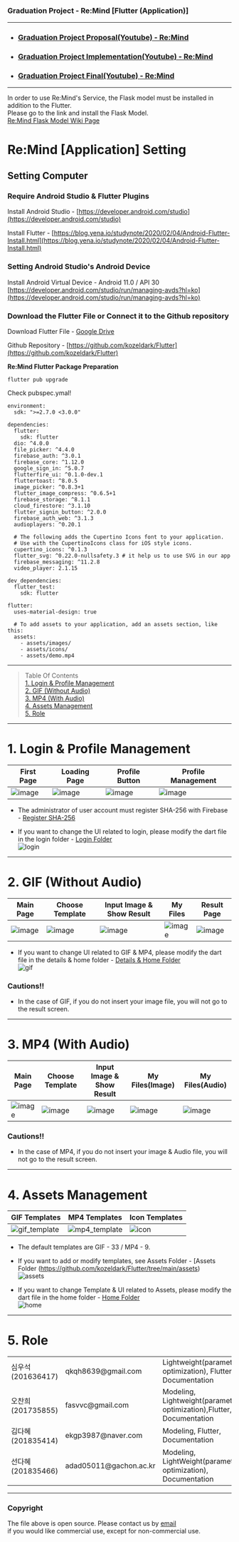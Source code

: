 ### Graduation Project - Re:Mind [Flutter (Application)]
***

* ### [Graduation Project Proposal(Youtube) - Re:Mind](https://youtu.be/V59beXzW11Y)
* ### [Graduation Project Implementation(Youtube) - Re:Mind](https://youtu.be/JECVPx8Vpys)
* ### [Graduation Project Final(Youtube) - Re:Mind]()

***
In order to use Re:Mind's Service, the Flask model must be installed in addition to the Flutter. <br>
Please go to the link and install the Flask Model. <br>
[Re:Mind Flask Model Wiki Page](https://github.com/dntjr41/Graduation_project/wiki)

# Re:Mind [Application] Setting

## Setting Computer

### Require Android Studio & Flutter Plugins

Install Android Studio - 
[https://developer.android.com/studio](https://developer.android.com/studio)

Install Flutter - 
[https://blog.yena.io/studynote/2020/02/04/Android-Flutter-Install.html](https://blog.yena.io/studynote/2020/02/04/Android-Flutter-Install.html)

### Setting Android Studio's Android Device

Install Android Virtual Device - Android 11.0 / API 30 <br>
[https://developer.android.com/studio/run/managing-avds?hl=ko](https://developer.android.com/studio/run/managing-avds?hl=ko)
<br>

### Download the Flutter File or Connect it to the Github repository
Download Flutter File - [Google Drive](https://drive.google.com/file/d/1Dj7MCE-Nvn-5uekgMbEt7PTasAuiyvjv/view?usp=sharing)

Github Repository - [https://github.com/kozeldark/Flutter](https://github.com/kozeldark/Flutter)


**Re:Mind Flutter Package Preparation**
```
flutter pub upgrade
```

Check pubspec.ymal!
```
environment:
  sdk: ">=2.7.0 <3.0.0"

dependencies:
  flutter:
    sdk: flutter
  dio: ^4.0.0
  file_picker: ^4.4.0
  firebase_auth: ^3.0.1
  firebase_core: ^1.12.0
  google_sign_in: ^5.0.7
  flutterfire_ui: ^0.1.0-dev.1
  fluttertoast: ^8.0.5
  image_picker: ^0.8.3+1
  flutter_image_compress: ^0.6.5+1
  firebase_storage: ^8.1.1
  cloud_firestore: ^3.1.10
  flutter_signin_button: ^2.0.0
  firebase_auth_web: ^3.1.3
  audioplayers: ^0.20.1

  # The following adds the Cupertino Icons font to your application.
  # Use with the CupertinoIcons class for iOS style icons.
  cupertino_icons: ^0.1.3
  flutter_svg: ^0.22.0-nullsafety.3 # it help us to use SVG in our app
  firebase_messaging: ^11.2.8
  video_player: 2.1.15

dev_dependencies:
  flutter_test:
    sdk: flutter

flutter:
  uses-material-design: true

  # To add assets to your application, add an assets section, like this:
  assets:
    - assets/images/
    - assets/icons/
    - assets/demo.mp4
```

***
> Table Of Contents <br>
> [1. Login & Profile Management](#1-login) <br>
> [2. GIF (Without Audio)](#2-gif) <br>
> [3. MP4 (With Audio)](#3-mp4) <br>
> [4. Assets Management](#4-assets) <br>
> [5. Role](#5-role) <br>

***
# 1. Login & Profile Management
| First Page | Loading Page | Profile Button | Profile Management |
| ---------- | ------------ | -------------- | ------------------ |
| ![image](https://user-images.githubusercontent.com/67234937/171089359-811f9891-7de9-487a-b48f-0541e759633b.png) | ![image](https://user-images.githubusercontent.com/67234937/171089374-8ba583f9-4fb0-4e9b-9c54-ee375567da90.png) | ![image](https://user-images.githubusercontent.com/67234937/171089573-6adf32b1-78ba-4209-b38c-5b4e07bb1239.png) | ![image](https://user-images.githubusercontent.com/67234937/171089588-4531a4ef-24ba-4ff9-bec6-2696129117c6.png) |

* The administrator of user account must register SHA-256 with Firebase - [Register SHA-256](https://geojun.tistory.com/61)

* If you want to change the UI related to login, please modify the dart file in the login folder - [Login Folder](https://github.com/kozeldark/Flutter/tree/main/lib/screens/login) <br> ![login](https://user-images.githubusercontent.com/67234937/171090333-0da723f8-bef5-45da-bf37-ff99bd058361.png)

***
# 2. GIF (Without Audio)
| Main Page | Choose Template | Input Image & Show Result | My Files | Result Page |
| --------- | --------------- | ------------------------- | -------- | ----------- |
| ![image](https://user-images.githubusercontent.com/67234937/171090793-9c5c750a-add7-4694-865a-4fa6f4c00cd8.png) | ![image](https://user-images.githubusercontent.com/67234937/171090783-5169eb6c-89e1-4e76-b4f8-d966bd9f9ca7.png) | ![image](https://user-images.githubusercontent.com/67234937/171090805-3ff6e299-15c4-41a2-a28d-926b475a4d6c.png) | ![image](https://user-images.githubusercontent.com/67234937/171090813-c76919d8-f4a0-4964-8533-5be67e2a2a87.png) | ![image](https://user-images.githubusercontent.com/67234937/171090826-3a12e5a8-76bd-403a-9b2b-1f98325b939f.png) |

* If you want to change UI related to GIF & MP4, please modify the dart file in the details & home folder - [Details & Home Folder](https://github.com/kozeldark/Flutter/tree/main/lib/screens) <br> ![gif](https://user-images.githubusercontent.com/67234937/171091407-a228222e-ee16-4cd4-a72c-7050c4cb6ace.png)

### Cautions!!
* In the case of GIF, if you do not insert your image file, you will not go to the result screen.

***
# 3. MP4 (With Audio)
| Main Page | Choose Template | Input Image & Show Result | My Files(Image) | My Files(Audio) |
| --------- | --------------- | ------------------------- | --------------- | --------------- |
| ![image](https://user-images.githubusercontent.com/67234937/171090975-74b8724f-597c-448c-9501-8313b35895c5.png) | ![image](https://user-images.githubusercontent.com/67234937/171093200-6b912b9f-151d-4d38-8f54-63946742b613.png) | ![image](https://user-images.githubusercontent.com/67234937/171091020-3015e4d6-0570-463f-8cc9-270234ed470d.png) | ![image](https://user-images.githubusercontent.com/67234937/171091033-cfbfd737-be48-4746-acf7-cf589a122db3.png) | ![image](https://user-images.githubusercontent.com/67234937/171091052-b6500513-5189-46c0-b70f-8f54f8752d93.png) | 

### Cautions!!
* In the case of MP4, if you do not insert your image & Audio file, you will not go to the result screen.

***
# 4. Assets Management
| GIF Templates | MP4 Templates | Icon Templates |
| ------------- | ------------- | -------------- |
| ![gif_template](https://user-images.githubusercontent.com/67234937/171092085-5db6c1ff-74d8-4775-901c-609dcdf8488f.png) | ![mp4_template](https://user-images.githubusercontent.com/67234937/171092094-bcb38839-e21f-4b54-ad67-cc40bd37bf04.png) | ![icon](https://user-images.githubusercontent.com/67234937/171092406-bd6760ca-457d-4b6d-8111-f761ee143e92.png) |

* The default templates are GIF - 33 / MP4 - 9.

* If you want to add or modify templates, see Assets Folder - [Assets Folder (https://github.com/kozeldark/Flutter/tree/main/assets) <br> ![assets](https://user-images.githubusercontent.com/67234937/171092653-f0394bb9-81a6-4b4b-8fa0-3a7ac8f662a7.png)

* If you want to change Template & UI related to Assets, please modify the dart file in the home folder - [Home Folder](https://github.com/kozeldark/Flutter/tree/main/lib/screens/home/components) <br> ![home](https://user-images.githubusercontent.com/67234937/171093911-ac6c4062-c219-4c14-bce1-773f98d93a23.png)

***
# 5. Role

<table>
<tr> <td>심우석(201636417)</td> <td>qkqh8639@gmail.com</td> <td>Lightweight(parameter optimization), Flutter, Documentation</td> </tr>
<tr> <td>오찬희(201735855)</td> <td>fasvvc@gmail.com</td> <td>Modeling, Lightweight(parameter optimization),Flutter, Documentation</td> </tr>
<tr> <td>김다혜(201835414)</td> <td>ekgp3987@naver.com</td> <td>Modeling, Flutter, Documentation</td> </tr>
<tr> <td>선다혜(201835466)</td> <td>adad05011@gachon.ac.kr</td> <td>Modeling, LightWeight(parameter optimization), Documentation</td> </tr>
</table>

***
### Copyright
The file above is open source. Please contact us by [email](qkqh8639@gmail.com) <br>
if you would like commercial use, except for non-commercial use.
